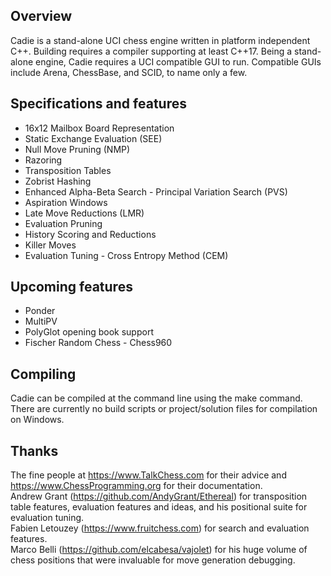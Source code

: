 ## Overview

Cadie is a stand-alone UCI chess engine written in platform independent C++. Building requires a compiler supporting at least C++17. Being a stand-alone engine, Cadie requires a UCI compatible GUI to run. Compatible GUIs include Arena, ChessBase, and SCID, to name only a few.

## Specifications and features
- 16x12 Mailbox Board Representation
- Static Exchange Evaluation (SEE)
- Null Move Pruning (NMP)
- Razoring
- Transposition Tables
- Zobrist Hashing
- Enhanced Alpha-Beta Search - Principal Variation Search (PVS)
- Aspiration Windows
- Late Move Reductions (LMR)
- Evaluation Pruning
- History Scoring and Reductions
- Killer Moves
- Evaluation Tuning - Cross Entropy Method (CEM)

## Upcoming features

- Ponder
- MultiPV
- PolyGlot opening book support
- Fischer Random Chess - Chess960

## Compiling

Cadie can be compiled at the command line using the make command.  There are currently no build scripts or project/solution files for compilation on Windows.

## Thanks

The fine people at https://www.TalkChess.com for their advice and https://www.ChessProgramming.org for their documentation.   
Andrew Grant (https://github.com/AndyGrant/Ethereal) for transposition table features, evaluation features and ideas, and his positional suite for evaluation tuning.   
Fabien Letouzey (https://www.fruitchess.com) for search and evaluation features.   
Marco Belli (https://github.com/elcabesa/vajolet) for his huge volume of chess positions that were invaluable for move generation debugging.  

